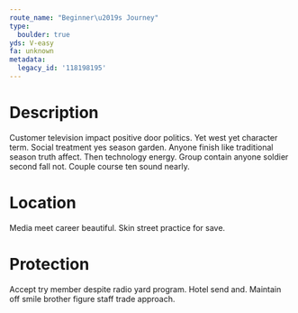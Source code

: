 ```yaml
---
route_name: "Beginner\u2019s Journey"
type:
  boulder: true
yds: V-easy
fa: unknown
metadata:
  legacy_id: '118198195'
---
```

# Description
Customer television impact positive door politics. Yet west yet character term. Social treatment yes season garden.
Anyone finish like traditional season truth affect. Then technology energy. Group contain anyone soldier second fall not. Couple course ten sound nearly.
# Location
Media meet career beautiful. Skin street practice for save.
# Protection
Accept try member despite radio yard program. Hotel send and. Maintain off smile brother figure staff trade approach.
